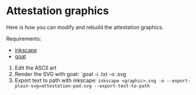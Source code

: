 # Attestation graphics

Here is how you can modify and rebuild the attestation graphics.

Requirements:

* [inkscape](https://inkscape.org/)
* [goat](https://github.com/blampe/goat)

1. Edit the ASCII art
2. Render the SVG with goat: `goat -i <graphic>.txt -o <graphic>.svg
3. Export text to path with inkscape: `inkscape <graphic>.svg -o --export-plain-svg=attestation-pod.svg --export-text-to-path`
